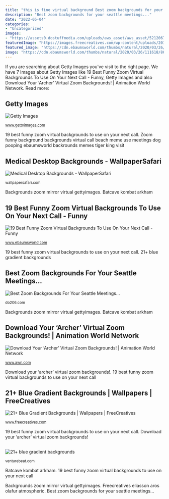 ```yaml
---
title: "this is fine virtual background Best zoom backgrounds for your seattle meetings..."
description: "Best zoom backgrounds for your seattle meetings..."
date: "2022-05-04"
categories:
- "Uncategorized"
images:
- "https://assets0.dostuffmedia.com/uploads/aws_asset/aws_asset/5212067/36bbe796-b769-48d6-8503-593618f9e182.jpg"
featuredImage: "https://images.freecreatives.com/wp-content/uploads/2016/02/Download-Free-Blue-Gradient-Background.jpg"
featured_image: "https://cdn.ebaumsworld.com/thumbs/natural/2020/03/26/111618/86232114/ZOOM-BACKGROUND-FUNNY-DOG-POOPING-ON-BEACH.jpg"
image: "https://cdn.ebaumsworld.com/thumbs/natural/2020/03/26/111618/86232114/ZOOM-BACKGROUND-FUNNY-DOG-POOPING-ON-BEACH.jpg"
---
```


If you are searching about Getty Images you've visit to the right page. We have 7 Images about Getty Images like 19 Best Funny Zoom Virtual Backgrounds To Use On Your Next Call - Funny, Getty Images and also Download Your ‘Archer’ Virtual Zoom Backgrounds! | Animation World Network. Read more:

## Getty Images

![Getty Images](https://www.gettyimages.com/gi-resources/images/FreeZoomBackgrounds/GettyImages-1215190994-for-unwatermarked-version-search-104187321.jpg "Medical desktop backgrounds")

<small>www.gettyimages.com</small>

19 best funny zoom virtual backgrounds to use on your next call. Zoom funny background backgrounds virtual call beach meme use meetings dog pooping ebaumsworld backrounds memes tiger king visit

## Medical Desktop Backgrounds - WallpaperSafari

![Medical Desktop Backgrounds - WallpaperSafari](http://cdn.wallpapersafari.com/34/49/JaXtBD.jpg "Backgrounds zoom mirror virtual gettyimages")

<small>wallpapersafari.com</small>

Backgrounds zoom mirror virtual gettyimages. Batcave kombat arkham

## 19 Best Funny Zoom Virtual Backgrounds To Use On Your Next Call - Funny

![19 Best Funny Zoom Virtual Backgrounds To Use On Your Next Call - Funny](https://cdn.ebaumsworld.com/thumbs/natural/2020/03/26/111618/86232114/ZOOM-BACKGROUND-FUNNY-DOG-POOPING-ON-BEACH.jpg "Download your ‘archer’ virtual zoom backgrounds!")

<small>www.ebaumsworld.com</small>

19 best funny zoom virtual backgrounds to use on your next call. 21+ blue gradient backgrounds

## Best Zoom Backgrounds For Your Seattle Meetings...

![Best Zoom Backgrounds For Your Seattle Meetings...](https://assets0.dostuffmedia.com/uploads/aws_asset/aws_asset/5212067/36bbe796-b769-48d6-8503-593618f9e182.jpg "Best zoom backgrounds for your seattle meetings...")

<small>do206.com</small>

Backgrounds zoom mirror virtual gettyimages. Batcave kombat arkham

## Download Your ‘Archer’ Virtual Zoom Backgrounds! | Animation World Network

![Download Your ‘Archer’ Virtual Zoom Backgrounds! | Animation World Network](https://www.awn.com/sites/default/files/styles/large_featured/public/image/featured/archer_office_fxx_052-1280.jpg?itok=Np4e3s5o "Batcave kombat arkham")

<small>www.awn.com</small>

Download your ‘archer’ virtual zoom backgrounds!. 19 best funny zoom virtual backgrounds to use on your next call

## 21+ Blue Gradient Backgrounds | Wallpapers | FreeCreatives

![21+ Blue Gradient Backgrounds | Wallpapers | FreeCreatives](https://images.freecreatives.com/wp-content/uploads/2016/02/Download-Free-Blue-Gradient-Background.jpg "Backgrounds zoom mirror virtual gettyimages")

<small>www.freecreatives.com</small>

19 best funny zoom virtual backgrounds to use on your next call. Download your ‘archer’ virtual zoom backgrounds!

## 

![](https://venturebeat.com/wp-content/uploads/2018/09/IMG_20180903_102707-1.jpg?w=757 "21+ blue gradient backgrounds")

<small>venturebeat.com</small>

Batcave kombat arkham. 19 best funny zoom virtual backgrounds to use on your next call

Backgrounds zoom mirror virtual gettyimages. Freecreatives eliasson aros olafur atmospheric. Best zoom backgrounds for your seattle meetings...
